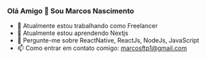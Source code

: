 ### Olá Amigo 👋 Sou Marcos Nascimento

- 🔭 Atualmente estou trabalhando como Freelancer
- 🌱 Atualmente estou aprendendo Nextjs
- 💬 Pergunte-me sobre ReactNative, ReactJs, NodeJs, JavaScript
- 📫 Como entrar em contato comigo: marcosftp1@gmail.com
